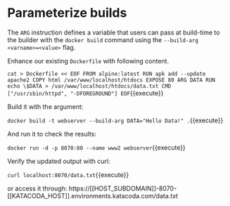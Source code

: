 # Parameterize builds

The `ARG` instruction defines a variable that users can pass at build-time to the builder with the `docker build` command using the `--build-arg <varname>=<value>` flag.

Enhance our existing `Dockerfile` with following content.

`cat > Dockerfile << EOF
FROM alpine:latest
RUN apk add --update apache2
COPY html /var/www/localhost/htdocs
EXPOSE 80
ARG DATA
RUN echo \$DATA > /var/www/localhost/htdocs/data.txt
CMD ["/usr/sbin/httpd", "-DFOREGROUND"]
EOF`{{execute}}

Build it with the argument:

`docker build -t webserver --build-arg DATA="Hello Data!" .`{{execute}}

And run it to check the results:

`docker run -d -p 8070:80 --name www2 webserver`{{execute}}

Verify the updated output with curl:

`curl localhost:8070/data.txt`{{execute}}

or access it through: https://[[HOST_SUBDOMAIN]]-8070-[[KATACODA_HOST]].environments.katacoda.com/data.txt